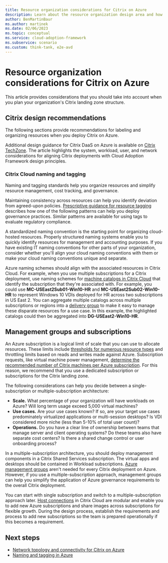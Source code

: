 ```yaml
---
title: Resource organization considerations for Citrix on Azure
description: Learn about the resource organization design area and how to apply it to your Citrix on Azure implementation.
author: BenMartinBaur
ms.author: martinek
ms.date: 02/06/2023
ms.topic: conceptual
ms.service: cloud-adoption-framework
ms.subservice: scenario
ms.custom: think-tank, e2e-avd
---
```


# Resource organization considerations for Citrix on Azure

This article provides considerations that you should take into account when you plan your organization's Citrix landing zone structure.

## Citrix design recommendations

The following sections provide recommendations for labeling and organizing resources when you deploy Citrix on Azure.

Additional design guidance for Citrix DaaS on Azure is available on [Citrix TechZone](https://docs.citrix.com/en-us/tech-zone/toc/by-solution/daas-for-azure/design-guidance.html). The article highlights the system, workload, user, and network considerations for aligning Citrix deployments with Cloud Adoption Framework design principles. 

### Citrix Cloud naming and tagging

Naming and tagging standards help you organize resources and simplify resource management, cost tracking, and governance.

Maintaining consistency across resources can help you identify deviation from agreed-upon policies. [Prescriptive guidance for resource tagging](/azure/cloud-adoption-framework/govern/guides/complex/prescriptive-guidance#resource-tagging) describes how one of the following patterns can help you deploy governance practices. Similar patterns are available for using tags to evaluate regulatory compliance.
	
A standardized naming convention is the starting point for organizing cloud-hosted resources. Properly structured naming systems enable you to quickly identify resources for management and accounting purposes. If you have existing IT naming conventions for other parts of your organization, consider whether you'll align your cloud naming conventions with them or make your cloud naming conventions unique and separate.
	
Azure naming schemes should align with the associated resources in Citrix Cloud. For example, when you use multiple subscriptions for a Citrix deployment, use naming schemes for [machine catalogs in Citrix Cloud](https://docs.citrix.com/en-us/citrix-daas/install-configure/machine-catalogs-manage.html) that identify the subscription that they're associated with. For example, you could use **MC-USEast2Sub01-Win10-HR** and **MC-USEast2Sub02-Win10-HR** to represent Windows 10 VDIs deployed for HR across two subscriptions in US East 2. You can aggregate multiple catalogs across multiple subscriptions or regions into a [delivery group](https://docs.citrix.com/en-us/citrix-daas/install-configure/delivery-groups-manage.html) to make it easy to manage these disparate resources for a use case. In this example, the highlighted catalogs could then be aggregated into **DG-USEast2-Win10-HR**.

## Management groups and subscriptions

An Azure subscription is a logical limit of scale that you can use to allocate resources. These limits include [thresholds for numerous resource types](/azure/azure-resource-manager/management/azure-subscription-service-limits) and throttling limits based on reads and writes made against Azure. Subscription requests, like virtual machine power management, [determine the recommended number of Citrix machines per Azure subscription](https://docs.citrix.com/en-us/citrix-virtual-apps-desktops-service/limits.html#machine-creation-services-mcs-limits). For this reason, we recommend that you use a dedicated subscription or subscriptions for the Citrix landing zone. 

The following considerations can help you decide between a single-subscription or multiple-subscription architecture:

-	**Scale.** What percentage of your organization will have workloads on Azure? Will long term usage exceed 5,000 virtual machines?
-	**Use cases.** Are your use cases known? If so, are your target use cases predominately virtualized applications or multi-session desktops? Is VDI considered more niche (less than 5-10% of total user count)?
-	**Operations.** Do you have a clear line of ownership between teams that manage server and client operating systems? Do these teams also have separate cost centers? Is there a shared change control or user onboarding process?

In a multiple-subscription architecture, you should deploy management components in a Citrix Shared Services subscription. The virtual apps and desktops should be contained in Workload subscriptions. [Azure management groups](/azure/governance/management-groups/overview) aren't needed for every Citrix deployment on Azure. However, if you use a multiple-subscription approach, management groups can help you simplify the application of Azure governance requirements to the overall Citrix deployment.

You can start with single subscription and switch to a multiple-subscription approach later. [Host connections](https://docs.citrix.com/en-us/citrix-daas/install-configure/resource-location/azure-resource-manager.html#connection-to-azure-resource-manager) in Citrix Cloud are modular and enable you to add new Azure subscriptions and share images across subscriptions for flexible growth. During the design process, establish the requirements and process to add new subscriptions so the team is prepared operationally if this becomes a requirement.

## Next steps

- [Network topology and connectivity for Citrix on Azure](./citrix-network-topology-connectivity.md)
- [Naming and tagging in Azure](../../decision-guides/resource-tagging/index.md)
